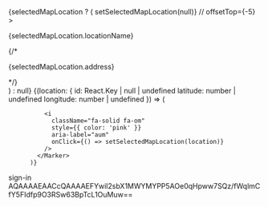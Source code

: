  <div style={{ position: 'absolute', left: 10 }}>
            <NavigationControl />
          </div>
<!-- this is for the label of the location -->
          {selectedMapLocation ? (
            <Popup
              latitude={selectedMapLocation.latitude}
              longitude={selectedMapLocation.longitude}
              closeButton={true}
              closeOnClick={false}
              onClose={() => setSelectedMapLocation(null)}
              // offsetTop={-5}
            >
              <div>
                <p>{selectedMapLocation.locationName}</p>
                {/* <p>{selectedMapLocation.address}</p> */}
              </div>
            </Popup>
          ) : null}
<!-- the marker is it's position on the map -->
          {(location: {
            id: React.Key | null | undefined
            latitude: number | undefined
            longitude: number | undefined
          }) => (
            <Marker
              key={location.id}
              latitude={location.latitude}
              longitude={location.longitude}
            >
          
              <i
                className="fa-solid fa-om"
                style={{ color: 'pink' }}
                aria-label="aum"
                onClick={() => setSelectedMapLocation(location)}
              />
            </Marker>
          )}

sign-in
AQAAAAEAACcQAAAAEFYwil2sbX1MWYMYPP5AOe0qHpww7SQz/fWqlmCfY5FIdfp9O3RSw63BpTcL1OuMuw==
